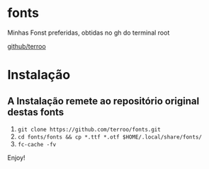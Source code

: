 # fonts
Minhas Fonst preferidas, obtidas no gh do terminal root

[github/terroo](https://www.github.com/terroo/fonts)

# Instalação
## A Instalação remete ao repositório original destas fonts 


1. `git clone https://github.com/terroo/fonts.git`
1. `cd fonts/fonts && cp *.ttf *.otf $HOME/.local/share/fonts/`
1. `fc-cache -fv`

Enjoy!
